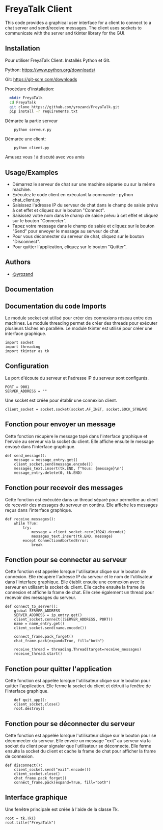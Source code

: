 # FreyaTalk Client
This code provides a graphical user interface for a client to connect to a chat server and send/receive messages. The client uses sockets to communicate with the server and tkinter library for the GUI.

## Installation

Pour utiliser FreyaTalk Client. Installés Python et Git.

Python: https://www.python.org/downloads/ 

Git: https://git-scm.com/downloads


Procédure d'installation: 
```bash
  mkdir FreyaTalk
  cd FreyaTalk
  git clone https://github.com/yrozand/FreyaTalk.git
  pip install -r requirements.txt
```
Démarée la partie serveur
```
    python serveur.py
```
Démarée une client:
```
    python client.py
```

Amusez vous ! à discuté avec vos amis
## Usage/Examples

- Démarrez le serveur de chat sur une machine séparée ou sur la même machine.
- Exécutez le code client en exécutant la commande : python chat_client.py
- Saisissez l'adresse IP du serveur de chat dans le champ de saisie prévu à cet effet et cliquez sur le bouton "Connect".
- Saisissez votre nom dans le champ de saisie prévu à cet effet et cliquez sur le bouton "Connecter".
- Tapez votre message dans le champ de saisie et cliquez sur le bouton "Send" pour envoyer le message au serveur de chat.
- Pour vous déconnecter du serveur de chat, cliquez sur le bouton "Disconnect".
- Pour quitter l'application, cliquez sur le bouton "Quitter".


## Authors

- [@yrozand](https://www.github.com/yrozand)


## Documentation

## Documentation du code Imports
Le module socket est utilisé pour créer des connexions réseau entre des machines. Le module threading permet de créer des threads pour exécuter plusieurs tâches en parallèle. Le module tkinter est utilisé pour créer une interface graphique.

```
import socket
import threading
import tkinter as tk
```
## Configuration
Le port d'écoute du serveur et l'adresse IP du serveur sont configurés.

```
PORT = 9001
SERVER_ADDRESS = ""
```
Une socket est créée pour établir une connexion client.

```
client_socket = socket.socket(socket.AF_INET, socket.SOCK_STREAM)
```
## Fonction pour envoyer un message
Cette fonction récupère le message tapé dans l'interface graphique et l'envoie au serveur via la socket du client. Elle affiche ensuite le message envoyé dans l'interface graphique.

```
def send_message():
    message = message_entry.get()
    client_socket.send(message.encode())
    messages_text.insert(tk.END, f"Vous: {message}\n")
    message_entry.delete(0, tk.END)
```
## Fonction pour recevoir des messages
Cette fonction est exécutée dans un thread séparé pour permettre au client de recevoir des messages du serveur en continu. Elle affiche les messages reçus dans l'interface graphique.

```
def receive_messages():
    while True:
        try:
            message = client_socket.recv(1024).decode()
            messages_text.insert(tk.END, message)
        except ConnectionAbortedError:
            break
```
## Fonction pour se connecter au serveur
Cette fonction est appelée lorsque l'utilisateur clique sur le bouton de connexion. Elle récupère l'adresse IP du serveur et le nom de l'utilisateur dans l'interface graphique. Elle établit ensuite une connexion avec le serveur en utilisant la socket du client. Elle cache ensuite la frame de connexion et affiche la frame de chat. Elle crée également un thread pour recevoir des messages du serveur.

```
def connect_to_server():
    global SERVER_ADDRESS
    SERVER_ADDRESS = ip_entry.get()
    client_socket.connect((SERVER_ADDRESS, PORT))
    name = name_entry.get()
    client_socket.send(name.encode())

    connect_frame.pack_forget()
    chat_frame.pack(expand=True, fill="both")

    receive_thread = threading.Thread(target=receive_messages)
    receive_thread.start()
```
## Fonction pour quitter l'application
Cette fonction est appelée lorsque l'utilisateur clique sur le bouton pour quitter l'application. Elle ferme la socket du client et détruit la fenêtre de l'interface graphique.

```
    def quit_app():
    client_socket.close()
    root.destroy()
```
## Fonction pour se déconnecter du serveur
Cette fonction est appelée lorsque l'utilisateur clique sur le bouton pour se déconnecter du serveur. Elle envoie un message "exit" au serveur via la socket du client pour signaler que l'utilisateur se déconnecte. Elle ferme ensuite la socket du client et cache la frame de chat pour afficher la frame de connexion.

```
def disconnect():
    client_socket.send("exit".encode())
    client_socket.close()
    chat_frame.pack_forget()
    connect_frame.pack(expand=True, fill="both")
```
## Interface graphique
Une fenêtre principale est créée à l'aide de la classe Tk.

```
root = tk.Tk()
root.title("FreyaTalk")
```
